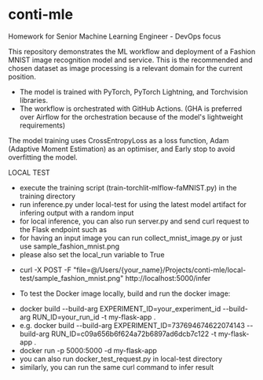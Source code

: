 # conti-mle
Homework for Senior Machine Learning Engineer - DevOps focus

This repository demonstrates the ML workflow and deployment of a Fashion MNIST image recognition model and service.
This is the recommended and chosen dataset as image processing is a relevant domain for the current position.

* The model is trained with PyTorch, PyTorch Lightning, and Torchvision libraries.
* The workflow is orchestrated with GitHub Actions.
  (GHA is preferred over Airflow for the orchestration because of the model's lightweight requirements)

The model training uses CrossEntropyLoss as a loss function, Adam (Adaptive Moment Estimation) as an optimiser, and Early stop to avoid overfitting the model.

LOCAL TEST
* execute the training script (train-torchlit-mlflow-faMNIST.py) in the training directory
* run inference.py under local-test for using the latest model artifact for infering output with a random input
* for local inference, you can also run server.py and send curl request to the Flask endpoint such as
* for having an input image you can run collect_mnist_image.py or just use sample_fashion_mnist.png
* please also set the local_run variable to True
- curl -X POST -F "file=@/Users/{your_name}/Projects/conti-mle/local-test/sample_fashion_mnist.png" http://localhost:5000/infer

* To test the Docker image locally, build and run the docker image:
- docker build --build-arg EXPERIMENT_ID=your_experiment_id --build-arg RUN_ID=your_run_id -t my-flask-app .
- e.g. docker build --build-arg EXPERIMENT_ID=737694674622074143 --build-arg RUN_ID=c09a656b6f624a72b6897ad6dcb7c122 -t my-flask-app . 
- docker run -p 5000:5000 -d my-flask-app
- you can also run docker_test_request.py in local-test directory
- similarly, you can run the same curl command to infer result